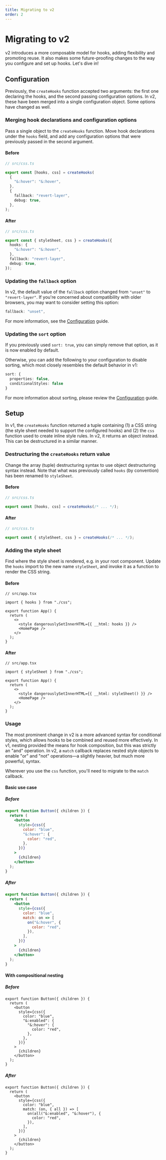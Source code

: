 ```yaml
---
title: Migrating to v2
order: 2
---
```


# Migrating to v2

v2 introduces a more composable model for hooks, adding flexibility and
promoting reuse. It also makes some future-proofing changes to the way you
configure and set up hooks. Let's dive in!

## Configuration

Previously, the `createHooks` function accepted two arguments: the first one
declaring the hooks, and the second passing configuration options. In v2, these
have been merged into a single configuration object. Some options have changed
as well.

### Merging hook declarations and configuration options

Pass a single object to the `createHooks` function. Move hook declarations under
the `hooks` field, and add any configuration options that were previously passed
in the second argument.

#### Before

```typescript
// src/css.ts

export const [hooks, css] = createHooks(
  {
    "&:hover": "&:hover",
  },
  {
    fallback: "revert-layer",
    debug: true,
  },
);
```

#### After

```typescript
// src/css.ts

export const { styleSheet, css } = createHooks({
  hooks: {
    "&:hover": "&:hover",
  },
  fallback: "revert-layer",
  debug: true,
});
```

### Updating the `fallback` option

In v2, the default value of the `fallback` option changed from `"unset"` to
`"revert-layer"`. If you're concerned about compatibility with older browsers,
you may want to consider setting this option:

```typescript
fallback: "unset",
```

For more information, see the [Configuration](../configuration/index.md) guide.

### Updating the `sort` option

If you previously used `sort: true`, you can simply remove that option, as it is
now enabled by default.

Otherwise, you can add the following to your configuration to disable sorting,
which most closely resembles the default behavior in v1:

```typescript
sort: {
  properties: false,
  conditionalStyles: false
}
```

For more information about sorting, please review the
[Configuration](../configuration/index.md) guide.

## Setup

In v1, the `createHooks` function returned a tuple containing (1) a CSS string
(the style sheet needed to support the configured hooks) and (2) the `css`
function used to create inline style rules. In v2, it returns an object instead.
This can be destructured in a similar manner.

### Destructuring the `createHooks` return value

Change the array (tuple) destructuring syntax to use object destructuring syntax
instead. Note that what was previously called `hooks` (by convention) has been
renamed to `styleSheet`.

#### Before

```typescript
// src/css.ts

export const [hooks, css] = createHooks(/* ... */);
```

#### After

```typescript
// src/css.ts

export const { styleSheet, css } = createHooks(/* ... */);
```

### Adding the style sheet

Find where the style sheet is rendered, e.g. in your root component. Update the
`hooks` import to the new name `styleSheet`, and invoke it as a function to
render the CSS string.

#### Before

```tsx
// src/app.tsx

import { hooks } from "./css";

export function App() {
  return (
    <>
      <style dangerouslySetInnerHTML={{ __html: hooks }} />
      <HomePage />
    </>
  );
}
```

#### After

```tsx
// src/app.tsx

import { styleSheet } from "./css";

export function App() {
  return (
    <>
      <style dangerouslySetInnerHTML={{ __html: styleSheet() }} />
      <HomePage />
    </>
  );
}
```

### Usage

The most prominent change in v2 is a more advanced syntax for conditional
styles, which allows hooks to be combined and reused more effectively. In v1,
nesting provided the means for hook composition, but this was strictly an "and"
operation. In v2, a `match` callback replaces nested style objects to enable
"or" and "not" operations—a slightly heavier, but much more powerful, syntax.

Wherever you use the `css` function, you'll need to migrate to the `match`
callback.

#### Basic use case

##### Before

```jsx
export function Button({ children }) {
  return (
    <button
      style={css({
        color: "blue",
        "&:hover": {
          color: "red",
        },
      })}
    >
      {children}
    </button>
  );
}
```

##### After

```jsx
export function Button({ children }) {
  return (
    <button
      style={css({
        color: "blue",
        match: on => [
          on("&:hover", {
            color: "red",
          }),
        ],
      })}
    >
      {children}
    </button>
  );
}
```

#### With compositional nesting

##### Before

```tsx
export function Button({ children }) {
  return (
    <button
      style={css({
        color: "blue",
        "&:enabled": {
          "&:hover": {
            color: "red",
          },
        },
      })}
    >
      {children}
    </button>
  );
}
```

##### After

```tsx
export function Button({ children }) {
  return (
    <button
      style={css({
        color: "blue",
        match: (on, { all }) => [
          on(all("&:enabled", "&:hover"), {
            color: "red",
          }),
        ],
      })}
    >
      {children}
    </button>
  );
}
```

